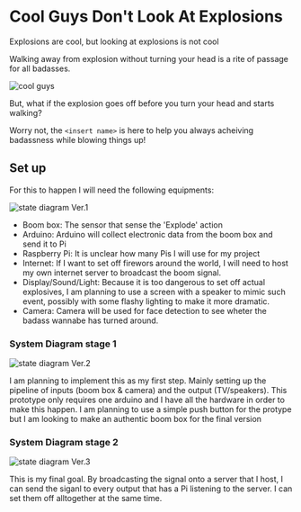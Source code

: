 # Cool Guys Don't Look At Explosions

Explosions are cool, but looking at explosions is not cool


Walking away from explosion without turning your head is a rite of passage for all badasses.

![cool guys](https://imgur.com/vP98R58.png)

But, what if the explosion goes off before you turn your head and starts walking?

Worry not, the `<insert name>` is here to help you always acheiving badassness while blowing things up!

## Set up

For this to happen I will need the following equipments:

![state diagram Ver.1](https://imgur.com/kq4tREC.png)

* Boom box: The sensor that sense the 'Explode' action
* Arduino: Arduino will collect electronic data from the boom box and send it to Pi
* Raspberry Pi: It is unclear how many Pis I will use for my project
* Internet: If I want to set off firewors around the world, I will need to host my own internet server to broadcast the boom signal.
* Display/Sound/Light: Because it is too dangerous to set off actual explosives, I am planning to use a screen with a speaker to mimic such event, possibly with some flashy lighting to make it more dramatic.
* Camera: Camera will be used for face detection to see wheter the badass wannabe has turned around.

### System Diagram stage 1
![state diagram Ver.2](https://imgur.com/oByVyT8.png)

I am planning to implement this as my first step. Mainly setting up the pipeline of inputs (boom box & camera) and the output (TV/speakers). This prototype only requires one arduino and I have all the hardware in order to make this happen. I am planning to use a simple push button for the protype but I am looking to make an authentic boom box for the final version


### System Diagram stage 2
![state diagram Ver.3](https://imgur.com/0qj1VBX.png)

This is my final goal. By broadcasting the signal onto a server that I host, I can send the siganl to every output that has a Pi listening to the server. I can set them off alltogether at the same time.